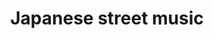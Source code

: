 ---
layout: item
raw_url: https://prdwebappstorage.blob.core.windows.net/kansaspattons/images/gallery-2009-10-31/img59083.jpg
thumb_url: https://prdwebappstorage.blob.core.windows.net/kansaspattons/images/gallery-2009-10-31/thumb_img59083.jpg
index: 4
title: Japanese street music
---